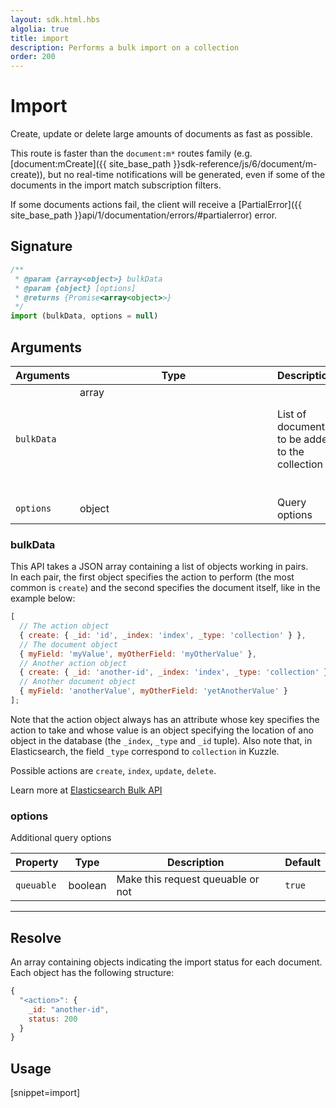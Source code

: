 ```yaml
---
layout: sdk.html.hbs
algolia: true
title: import
description: Performs a bulk import on a collection
order: 200
---
```


# Import

Create, update or delete large amounts of documents as fast as possible.

This route is faster than the `document:m*` routes family (e.g. [document:mCreate]({{ site_base_path }}sdk-reference/js/6/document/m-create)), but no real-time notifications will be generated, even if some of the documents in the import match subscription filters.

If some documents actions fail, the client will receive a [PartialError]({{ site_base_path }}api/1/documentation/errors/#partialerror) error.

## Signature

```javascript
/**
 * @param {array<object>} bulkData
 * @param {object} [options]
 * @returns {Promise<array<object>>}
 */
import (bulkData, options = null)
```

## Arguments

| Arguments  | Type        | Description                                         |
| ---------- | ----------- | --------------------------------------------------- |
| `bulkData` | array<object> | List of documents to be added to the collection |
| `options`  | object | Query options         |

### **bulkData**

This API takes a JSON array containing a list of objects working in pairs.  
In each pair, the first object specifies the action to perform (the most common is `create`) and the second specifies the document itself, like in the example below:

```javascript
[
  // The action object
  { create: { _id: 'id', _index: 'index', _type: 'collection' } },
  // The document object
  { myField: 'myValue', myOtherField: 'myOtherValue' },
  // Another action object
  { create: { _id: 'another-id', _index: 'index', _type: 'collection' } },
  // Another document object
  { myField: 'anotherValue', myOtherField: 'yetAnotherValue' }
];
```

Note that the action object always has an attribute whose key specifies the action to take and whose value is an object specifying the location of ano object in the database (the `_index`, `_type` and `_id` tuple). Also note that, in Elasticsearch, the field `_type` correspond to `collection` in Kuzzle.

Possible actions are `create`, `index`, `update`, `delete`.

Learn more at [Elasticsearch Bulk API](https://www.elastic.co/guide/en/elasticsearch/reference/5.6/docs-bulk.html)

### **options**

Additional query options

| Property   | Type    | Description                       | Default |
| ---------- | ------- | --------------------------------- | ------- |
| `queuable` | boolean | Make this request queuable or not | `true`  |

---

## Resolve

An array containing objects indicating the import status for each document.  
Each object has the following structure:

```javascript
{
  "<action>": {
    _id: "another-id",
    status: 200
  }
}
```

## Usage

[snippet=import]
